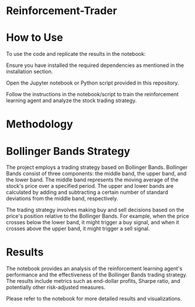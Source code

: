 # Reinforcement-Trader
# How to Use
To use the code and replicate the results in the notebook:

Ensure you have installed the required dependencies as mentioned in the installation section.

Open the Jupyter notebook or Python script provided in this repository.

Follow the instructions in the notebook/script to train the reinforcement learning agent and analyze the stock trading strategy.

# Methodology
# Bollinger Bands Strategy
The project employs a trading strategy based on Bollinger Bands. Bollinger Bands consist of three components: the middle band, the upper band, and the lower band. The middle band represents the moving average of the stock's price over a specified period. The upper and lower bands are calculated by adding and subtracting a certain number of standard deviations from the middle band, respectively.

The trading strategy involves making buy and sell decisions based on the price's position relative to the Bollinger Bands. For example, when the price crosses below the lower band, it might trigger a buy signal, and when it crosses above the upper band, it might trigger a sell signal.

# Results
The notebook provides an analysis of the reinforcement learning agent's performance and the effectiveness of the Bollinger Bands trading strategy. The results include metrics such as end-dollar profits, Sharpe ratio, and potentially other risk-adjusted measures.

Please refer to the notebook for more detailed results and visualizations.
